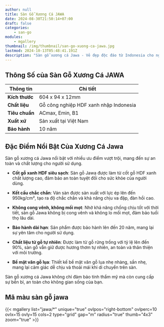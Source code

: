 ```yaml
---
author: null
title: Sàn Gỗ Xương Cá JAWA
date: 2024-08-30T21:50:14+07:00
draft: false
categories:
    - san-go
modules:
    - mgallery
thumbnail: /img/thumbnail/san-go-xuong-ca-jawa.jpg
lastmod: 2024-10-13T05:48:41.191Z
description: "Sàn gỗ xương cá Jawa - Vẻ đẹp độc đáo từ Indonesia cho ngôi nhà Việt. Chống mối mọt tự nhiên, thân thiện môi trường. Tạo không gian sống ấm áp, gần gũi. "
---
```

## Thông Số của Sàn Gỗ Xương Cá JAWA
| **Thông tin**       | **Chi tiết**                               |
|---------------------|--------------------------------------------|
| **Kích thước**      | 604 x 94 x 12mm                            |
| **Chất liệu**       | Gỗ công nghiệp HDF xanh nhập Indonesia     |
| **Tiêu chuẩn**      | ACmax, Emin, B1                            |
| **Xuất xứ**         | Sản xuất tại Việt Nam                      |
| **Bảo hành**        | 10 năm                                     |

## Đặc Điểm Nổi Bật Của Xương Cá Jawa

Sàn gỗ xương cá Jawa nổi bật với nhiều ưu điểm vượt trội, mang đến sự an toàn và chất lượng cho người sử dụng.

- **Cốt gỗ xanh HDF siêu sạch**: Sàn gỗ Jawa được làm từ cốt gỗ HDF xanh chất lượng cao, đảm bảo an toàn tuyệt đối cho sức khỏe của người dùng.
  
- **Kết cấu chắc chắn**: Ván sàn được sản xuất với lực ép lên đến 950kg/cm², tạo ra độ chắc chắn và khả năng chịu va đập, đàn hồi cao.

- **Không cong vênh, không mối mọt**: Nhờ khả năng chống chịu tốt với thời tiết, sàn gỗ Jawa không bị cong vênh và không lo mối mọt, đảm bảo tuổi thọ lâu dài.

- **Bảo hành dài hạn**: Sản phẩm được bảo hành lên đến 20 năm, mang lại sự yên tâm cho người sử dụng.

- **Chất liệu từ gỗ tự nhiên**: Được làm từ gỗ rừng trồng với tỷ lệ lên đến 90%, sàn gỗ vẫn giữ được hương thơm tự nhiên, an toàn và thân thiện với môi trường.

- **Bề mặt vân gỗ lụa**: Thiết kế bề mặt vân gỗ lụa nhẹ nhàng, sần nhẹ, mang lại cảm giác dễ chịu và thoải mái khi di chuyển trên sàn.

Sàn gỗ xương cá Jawa không chỉ đảm bảo tính thẩm mỹ mà còn cung cấp sự bền bỉ, an toàn cho không gian sống của bạn.


## Mã màu sàn gỗ jawa

{{< mgallery list="jawa/*" unique="true" ovlpos="right-bottom" ovlperc=10 ovlx=15 ovly=15 cols=2 type="grid" gap="m" radius="true" thumb="4x3" zoom="true" >}}